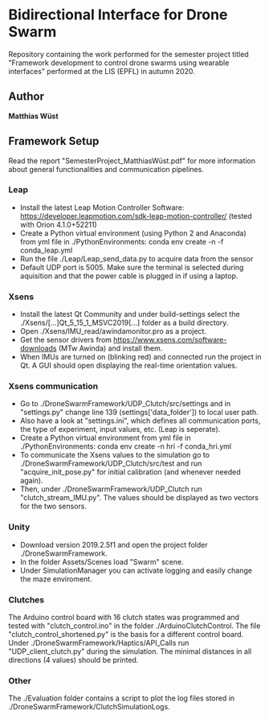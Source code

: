 # Bidirectional Interface for Drone Swarm
Repository containing the work performed for the semester project titled "Framework development to control drone
swarms using wearable interfaces" performed at the LIS (EPFL) in autumn 2020.

## Author

**Matthias Wüst**

## Framework Setup
Read the report "SemesterProject_MatthiasWüst.pdf" for more information about general functionalities and communication pipelines.

### Leap
* Install the latest Leap Motion Controller Software: https://developer.leapmotion.com/sdk-leap-motion-controller/ (tested with Orion 4.1.0+52211)
* Create a Python virtual environment (using Python 2 and Anaconda) from yml file in ./PythonEnvironments: conda env create -n <name> -f conda_leap.yml
* Run the file ./Leap/Leap_send_data.py to acquire data from the sensor
* Default UDP port is 5005. Make sure the terminal is selected during aquisition and that the power cable is plugged in if using a laptop.

### Xsens
* Install the latest Qt Community and under build-settings select the ./Xsens/[...]Qt_5_15_1_MSVC2019[...] folder as a build directory.
* Open ./Xsens/IMU_read/awindamonitor.pro as a project.
* Get the sensor drivers from https://www.xsens.com/software-downloads (MTw Awinda) and install them.
* When IMUs are turned on (blinking red) and connected run the project in Qt. A GUI should open displaying the real-time orientation values.

### Xsens communication
* Go to ./DroneSwarmFramework/UDP_Clutch/src/settings and in "settings.py" change line 139 (settings['data_folder']) to local user path.
* Also have a look at "settings.ini", which defines all communication ports, the type of experiment, input values, etc. (Leap is seperate).
* Create a Python virtual environment from yml file in ./PythonEnvironments: conda env create -n hri -f conda_hri.yml
* To communicate the Xsens values to the simulation go to ./DroneSwarmFramework/UDP_Clutch/src/test and run "acquire_init_pose.py" for initial calibration (and whenever needed again).
* Then, under ./DroneSwarmFramework/UDP_Clutch run "clutch_stream_IMU.py". The values should be displayed as two vectors for the two sensors.

### Unity
* Download version 2019.2.5f1 and open the project folder ./DroneSwarmFramework.
* In the folder Assets/Scenes load "Swarm" scene.
* Under SimulationManager you can activate logging and easily change the maze enviroment.

### Clutches
The Arduino control board with 16 clutch states was programmed and tested with "clutch_control.ino" in the folder ./ArduinoClutchControl. The file "clutch_control_shortened.py" is the basis for a different control board.
Under ./DroneSwarmFramework/Haptics/API_Calls run "UDP_client_clutch.py" during the simulation. The minimal distances in all directions (4 values) should be printed.

### Other
The ./Evaluation folder contains a script to plot the log files stored in ./DroneSwarmFramework/ClutchSimulationLogs.
